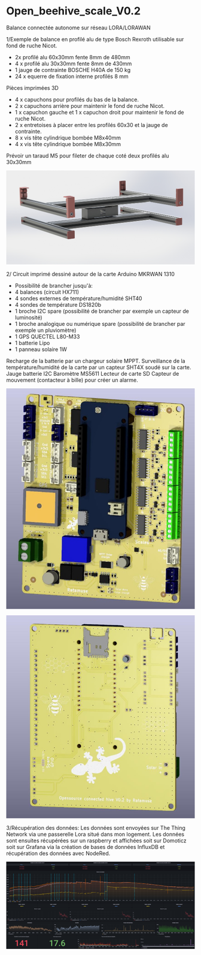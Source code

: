 # Open_beehive_scale_V0.2

Balance connectée autonome sur réseau LORA/LORAWAN

1/Exemple de balance en profilé alu de type Bosch Rexroth utilisable sur fond de ruche Nicot.

- 2x profilé alu 60x30mm fente 8mm de 480mm
- 4 x profilé alu 30x30mm fente 8mm de 430mm
- 1 jauge de contrainte BOSCHE H40A de 150 kg
- 24 x equerre de fixation interne profilés 8 mm

Pièces imprimées 3D

- 4 x capuchons pour profilés du bas de la balance.
- 2 x capuchons arrière pour maintenir le fond de ruche Nicot.
- 1 x capuchon gauche et 1 x capuchon droit pour maintenir le fond de ruche Nicot.
- 2 x entretoises à placer entre les profilés 60x30 et la jauge de contrainte.
- 8 x vis tête cylindrique bombée M8x40mm
- 4 x vis tête cylindrique bombée M8x30mm

Prévoir un taraud M5 pour fileter de chaque coté deux profilés alu 30x30mm

![This is an image](https://github.com/Ratamuse/Open_beehive_scale_V0.2/blob/master/Plan%20balance/Balance%20ruche.JPG)

2/ Circuit imprimé dessiné autour de la carte Arduino MKRWAN 1310
- Possibilité de brancher jusqu'à:
- 4 balances (circuit HX711)
- 4 sondes externes de température/humidité SHT40
- 4 sondes de température DS1820b
- 1 broche I2C spare (possibilité de brancher par exemple un capteur de luminosité)
- 1 broche analogique ou numérique spare (possibilité de brancher par exemple un pluviomètre)
- 1 GPS QUECTEL L80-M33
- 1 batterie Lipo
- 1 panneau solaire 1W

Recharge de la batterie par un chargeur solaire MPPT. 
Surveillance de la température/humidité de la carte par un capteur SHT4X soudé sur la carte.
Jauge batterie I2C
Baromètre MS5611
Lecteur de carte SD
Capteur de mouvement (contacteur à bille) pour créer un alarme.

![This is an image](https://github.com/Ratamuse/Open_beehive_scale_V0.2/blob/master/Electronique%20balance/Ruche%20dessus.jpg)

![This is an image](https://github.com/Ratamuse/Open_beehive_scale_V0.2/blob/master/Electronique%20balance/Ruche%20dessous.jpg)

3/Récupération des données: 
Les données sont envoyées sur The Thing Network via une passerelle Lora situé dans mon logement.
Les données sont ensuites récupérées sur un raspberry et affichées soit sur Domoticz soit sur Grafana via la création de bases de données InfluxDB et récupération des données avec NodeRed. 

![This is an image](https://github.com/Ratamuse/Open_beehive_scale_V0.2/blob/master/Electronique%20balance/Grafana%206%20mois.png)







